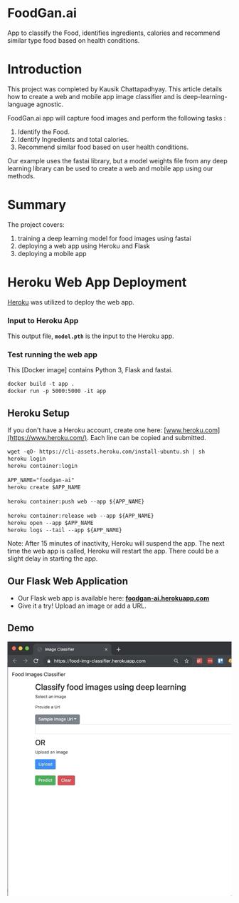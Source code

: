 # FoodGan.ai

App to classify the Food, identifies ingredients, calories and recommend similar type food based on health conditions.

# Introduction

This project was completed by Kausik Chattapadhyay. This article details how to create a web and mobile app image classifier and is deep-learning-language agnostic.

FoodGan.ai app will capture food images and perform the following tasks :

1. Identify the Food.
2. Identify Ingredients and total calories.
3. Recommend similar food based on user health conditions.

Our example uses the fastai library, but a model weights file from any deep learning library can be used to create a web and mobile app using our methods.

# Summary

The project covers:

1. training a deep learning model for food images using fastai
2. deploying a web app using Heroku and Flask
3. deploying a mobile app

# Heroku Web App Deployment

[Heroku](https://www.heroku.com/) was utilized to deploy the web app.

### Input to Heroku App

This output file, **`model.pth`** is the input to the Heroku app.  

 
### Test running the web app
This [Docker image] contains Python 3, Flask and fastai.
```
docker build -t app .
docker run -p 5000:5000 -it app 
```

## Heroku Setup
If you don't have a Heroku account, create one here: [www.heroku.com](https://www.heroku.com/).  Each line can be copied and submitted.  
```
wget -qO- https://cli-assets.heroku.com/install-ubuntu.sh | sh
heroku login
heroku container:login

APP_NAME="foodgan-ai"
heroku create $APP_NAME

heroku container:push web --app ${APP_NAME}

heroku container:release web --app ${APP_NAME}
heroku open --app $APP_NAME
heroku logs --tail --app ${APP_NAME}
```

Note:  After 15 minutes of inactivity, Heroku will suspend the app.  The next time the web app is called, Heroku will restart the app.  There could be a slight delay in starting the app.
 
## Our Flask Web Application
- Our Flask web app is available here:  [**foodgan-ai.herokuapp.com**]( https://foodgan-ai.herokuapp.com/)
- Give it a try!  Upload an image or add a URL. 

## Demo

![Demo](assets/demo.gif)


 


 

 
 
 

